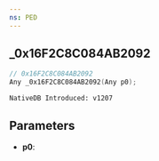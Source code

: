 ```yaml
---
ns: PED
---
```

## _0x16F2C8C084AB2092

```c
// 0x16F2C8C084AB2092
Any _0x16F2C8C084AB2092(Any p0);
```

```
NativeDB Introduced: v1207
```

## Parameters
* **p0**:
